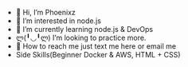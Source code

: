 - 👋 Hi, I’m Phoenixz
- 👀 I’m interested in node.js 
- 🌱 I’m currently learning node.js & DevOps
- ლ(╹◡╹ლ) I’m looking to practice more.
- 🤔 How to reach me just text me here or email me
- Side Skills(Beginner Docker & AWS, HTML + CSS)
<!---
Phoenixz-py/Phoenixz-py is a ✨ special ✨ repository because its `README.md` (this file) appears on your GitHub profile.
You can click the Preview link to take a look at your changes.
--->
